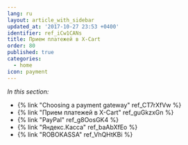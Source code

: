```yaml
---
lang: ru
layout: article_with_sidebar
updated_at: '2017-10-27 23:53 +0400'
identifier: ref_iCw1CANs
title: Прием платежей в X-Cart
order: 80
published: true
categories:
  - home
icon: payment
---
```

_In this section:_

*   {% link "Choosing a payment gateway" ref_CT7rXfVw %}
*   {% link "Прием платежей в X-Cart" ref_guGkzxGn %}
*   {% link "PayPal" ref_g8OosGK4 %}
*   {% link "Яндекс.Касса" ref_baAbXfEo %}
*   {% link "ROBOKASSA" ref_VhQHtKBi %}
